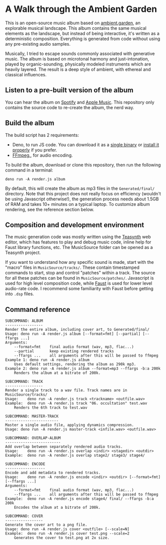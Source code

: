 # A Walk through the Ambient Garden

This is an open-source music album based on [ambient.garden](https://github.com/pac-dev/AmbientGarden), an explorable musical landscape. This album contains the same musical elements as the landscape, but instead of being interactive, it's written as a deterministic composition. Everything is generated from code without using any pre-existing audio samples.

Musically, I tried to escape sounds commonly associated with generative music. The album is based on microtonal harmony and just-intonation, played by organic-sounding, physically modeled instruments which are heavily layered. The result is a deep style of ambient, with ethereal and classical influences.

## Listen to a pre-built version of the album

You can hear the album on [Spotify](https://open.spotify.com/album/6RPvBkBjCymWOk7BeONDv4) and [Apple Music](https://music.apple.com/us/album/a-walk-through-the-ambient-garden/1732863542). This repository only contains the source code to re-create the album, the nerd way.

## Build the album

The build script has 2 requirements:

- Deno, to run JS code. You can download it as a [single binary](https://github.com/denoland/deno/releases) or [install it properly](https://docs.deno.com/runtime/manual) if you prefer.
- [FFmpeg.](https://ffmpeg.org/download.html), for audio encoding.

To build the album, download or clone this repository, then run the following command in a terminal:

	deno run -A render.js album

By default, this will create the album as mp3 files in the `Generated/final/` directory. Note that this project does not really focus on efficiency (wouldn't be using Javascript otherwise!), the generation process needs about 1.5GB of RAM and takes 10+ minutes on a typical laptop. To customize album rendering, see the reference section below. 

## Composition and development environment

The music generation code was mostly written using the [Teasynth](https://github.com/pac-dev/Teasynth) web editor, which has features to play and debug music code, inline help for Faust library functions, etc. The MusicSource folder can be opened as a Teasynth project.

If you want to understand how any specific sound is made, start with the "macro" files in `MusicSource/tracks/`. These contain timestamped commands to start, stop and control "patches" within a track. The source for all these patches can be found in `MusicSource/patches/`. Javascript is used for high level composition code, while [Faust](https://faust.grame.fr/) is used for lower level audio-rate code. I recommend some familiarity with Faust before getting into `.dsp` files.

## Command reference

```
SUBCOMMAND: ALBUM
-----------------
Render the entire album, including cover art, to Generated/final/
Usage: deno run -A render.js album [--format=fmt] [--partial] [--ffargs ...]
Arguments:
    --format=fmt    final audio format (wav, mp3, flac...)
    --partial       keep existing rendered tracks
    --ffargs ...    all arguments after this will be passed to ffmpeg
Example 1: deno run -A render.js album
    Uses default settings, rendering the album as 290k mp3.
Example 2: deno run -A render.js album --format=mp3 --ffargs -b:a 200k
    Renders the album at a bitrate of 200k.

SUBCOMMAND: TRACK
-----------------
Render a single track to a wav file. Track names are in MusicSource/tracks/
Usage:    deno run -A render.js track <trackname> <outfile.wav>
Example:  deno run -A render.js track "06. occultation" test.wav
    Renders the 6th track to test.wav

SUBCOMMAND: MASTER-TRACK
------------------------
Master a single audio file, applying dynamics compression.
Usage: deno run -A render.js master-track <infile.wav> <outfile.wav>

SUBCOMMAND: OVERLAP-ALBUM
-------------------------
Add overlap between separately rendered audio tracks.
Usage:    deno run -A render.js overlap <indir> <stagedir> <outdir>
Example:  deno run -A render.js overlap stage2/ stage3/ stage4/

SUBCOMMAND: ENCODE
------------------
Encode and add metadata to rendered tracks.
Usage:    deno run -A render.js encode <indir> <outdir> [--format=fmt] [--ffargs ...]
Arguments:
    --format=fmt    final audio format (wav, mp3, flac...)
    --ffargs ...    all arguments after this will be passed to ffmpeg
Example:  deno run -A render.js encode stage4/ final/ --ffargs -b:a 200k
    Encodes the album at a bitrate of 200k.

SUBCOMMAND: COVER
-----------------
Generate the cover art to a png file.
Usage: deno run -A render.js cover <outfile> [--scale=N]
Example:  deno run -A render.js cover test.png --scale=2
    Generates the cover to test.png at 2x size.
```
